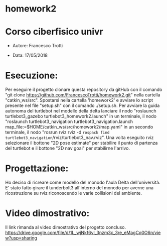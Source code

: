 # homework2

# Corso ciberfisico univr

- Autore: Francesco Trotti

- Data: 17/05/2018

# Esecuzione:

Per eseguire il progetto clonare questa repository da gitHub con il comando "git clone https://github.com/FrancescoTrotti/homework2.git" nella cartella "catkin_ws/src". Spostarsi nella cartella 'homework2' e avviare lo script presente nel file "setup.sh" con il comando ./setup.sh.
Per avviare la guida autonoma del turtlebot nel modello della delta lanciare il nodo 
"roslaunch turtlebot3_gazebo turtlebot3_homework2.launch" in un terminale, 
il nodo "roslaunch turtlebot3_navigation turtlebot3_navigation.launch map_file:=$HOME/catkin_ws/src/homework2/map.yaml" in un secondo terminale,
il nodo "rosrun rviz rviz -d `rospack find turtlebot3_navigation`/rviz/turtlebot3_nav.rviz".
Una volta eseguito rviz selezionare il bottone "2D pose estimate" per stabilire il punto di partenza del turtlebot e il bottone "2D nav goal" per stabilirne l'arrivo. 

# Progettazione:

Ho deciso di ricreare come modello del monodo l'aula Delta dell'università. E' stato fatto girare il tunderbolt3 all'interno del monodo per averne una ricostruzione su rviz riconoscendo le varie collisioni del ambiente.   

# Video dimostrativo:

Il link rimanda al video dimostrativo del progetto concluso.
https://drive.google.com/file/d/1L_wjNkf6vI_3nzm3c_3re_eMagCq0O6n/view?usp=sharing


